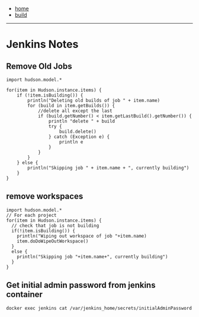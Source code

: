 - [home](/index.md)
- [build](/build.md)
---
# Jenkins Notes

## Remove Old Jobs
```
import hudson.model.*

for(item in Hudson.instance.items) {
    if (!item.isBuilding()) {
        println("Deleting old builds of job " + item.name)
        for (build in item.getBuilds()) {
            //delete all except the last
            if (build.getNumber() < item.getLastBuild().getNumber()) {
                println "delete " + build
                try {
                    build.delete()
                } catch (Exception e) {
                    println e
                }
            }
        }
    } else {
        println("Skipping job " + item.name + ", currently building")
    }
}
```

## remove workspaces
```
import hudson.model.*
// For each project
for(item in Hudson.instance.items) {
  // check that job is not building
  if(!item.isBuilding()) {
    println("Wiping out workspace of job "+item.name)
    item.doDoWipeOutWorkspace()
  }
  else {
    println("Skipping job "+item.name+", currently building")
  }
}
```

## Get initial admin password from jenkins container
```
docker exec jenkins cat /var/jenkins_home/secrets/initialAdminPassword
```

